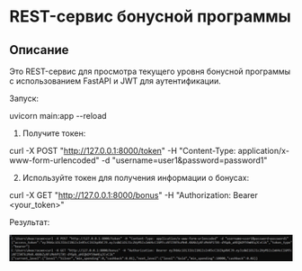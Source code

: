 # REST-сервис бонусной программы

## Описание
Это REST-сервис для просмотра текущего уровня бонусной программы с использованием FastAPI и JWT для аутентификации.

Запуск:

uvicorn main:app --reload

1. Получите токен:

curl -X POST "http://127.0.0.1:8000/token" -H "Content-Type: application/x-www-form-urlencoded" -d "username=user1&password=password1"

2. Используйте токен для получения информации о бонусах:

curl -X GET "http://127.0.0.1:8000/bonus" -H "Authorization: Bearer <your_token>"

Результат:

![](image_report/pic1.jpg)